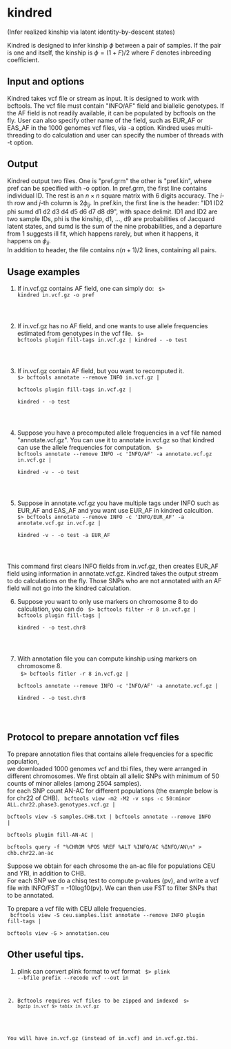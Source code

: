# kindred
(Infer realized kinship via latent identity-by-descent states)

Kindred is designed to infer kinship $\phi$ between a pair of samples. If the pair is one and itself, the kinship is $\phi = (1+F)/2$ where $F$ denotes inbreeding coefficient. 

## Input and options
Kindred takes vcf file or stream as input. It is designed to work with bcftools.  The vcf file must contain "INFO/AF" field and biallelic genotypes. If the AF field is not readily available, it can be populated by bcftools on the fly. 
User can also specify other name of the field, such as EUR_AF or EAS_AF in the 1000 genomes vcf files, via -a option. 
Kindred uses multi-threading to do calculation and user can specify the number of threads with -t option. 

## Output
Kindred output two files. One is "pref.grm" the other is "pref.kin", where pref can be specified with -o option. 
In pref.grm, the first line contains individual ID. 
The rest is an $n\times n$ square matrix with 6 digits accuracy. The $i$-th row and $j$-th column is $2\phi_{ij}$. 
In pref.kin, the first line is the header: "ID1 ID2 phi sumd d1 d2 d3 d4 d5 d6 d7 d8 d9", with space delimit. 
ID1 and ID2 are two sample IDs, phi is the kinship, d1, ..., d9 are probabilities of Jacquard latent states, and sumd is the sum of the nine probabilities, and a departure from $1$ suggests ill fit, which happens rarely, but when it happens, it happens on $\phi_{ii}$.   
In addition to header, the file contains $n(n+1)/2$ lines, containing all pairs.   

## Usage examples

1) If in.vcf.gz contains AF field, one can simply do: 
<code> $> kindred in.vcf.gz -o pref
</code>

2) If in.vcf.gz has no AF field, and one wants to use allele frequencies estimated from genotypes in the vcf file. 
<code> $> bcftools plugin fill-tags in.vcf.gz | kindred - -o test
</code>

3) If in.vcf.gz contain AF field, but you want to recomputed it. 
<code> $> bcftools annotate --remove INFO in.vcf.gz | \
 bcftools plugin fill-tags in.vcf.gz | \
 kindred - -o test
</code> 

4) Suppose you have a precomputed allele frequencies in a vcf file named "annotate.vcf.gz". You can use it to annotate in.vcf.gz so that kindred can use the allele frequencies for computation. 
<code> $> bcftools annotate --remove INFO -c 'INFO/AF' -a annotate.vcf.gz in.vcf.gz  | \
 kindred -v - -o test
</code> 

5) Suppose in annotate.vcf.gz you have multiple tags under INFO such as EUR_AF and EAS_AF and you want use EUR_AF in kindred calcultion. 
<code> $> bcftools annotate --remove INFO -c 'INFO/EUR_AF' -a annotate.vcf.gz in.vcf.gz  | \
 kindred -v - -o test -a EUR_AF
</code>

This command first clears INFO fields from in.vcf.gz, then creates EUR\_AF field using information in annotate.vcf.gz.  Kindred takes the output stream to do calculations on the fly.  Those SNPs who are not annotated with an AF field will not go into the kindred calculation. 


6) Suppose you want to only use markers on chromosome 8 to do calculation,  you can do 
<code> $> bcftools filter -r 8 in.vcf.gz | bcftools plugin fill-tags  | \
  kindred - -o test.chr8
</code>

7) With annotation file you can compute kinship using markers on chromosome 8.  
<code> $> bcftools fitler -r 8 in.vcf.gz | \
   bcftools annotate --remove INFO -c 'INFO/AF' -a annotate.vcf.gz  | \
   kindred - -o test.chr8
</code> 


## Protocol to prepare annotation vcf files
To prepare annotation files that contains allele frequencies for a specific population,  
we downloaded 1000 genomes vcf and tbi files, they were arranged in different chromosomes. 
We first obtain all allelic SNPs with minimum of 50 counts of minor alleles (among 2504 samples).  
for each SNP count AN-AC for different populations (the example below is for chr22 of CHB). 
<code>  bcftools view -m2 -M2 -v snps -c 50:minor ALL.chr22.phase3.genotypes.vcf.gz | \
 bcftools view -S samples.CHB.txt | bcftools annotate --remove INFO |\
 bcftools plugin fill-AN-AC | \
 bcftools query -f "%CHROM %POS %REF %ALT %INFO/AC %INFO/AN\n" > chb.chr22.an-ac 
</code> 

 
Suppose we obtain for each chrosome the an-ac file for populations CEU and YRI, in addition to CHB.  
For each SNP we  do a chisq test to compute p-values (pv), and write a vcf file with INFO/FST = -10log10(pv). 
We can then use FST to filter SNPs that to be annotated. 

To prepare a vcf file with CEU allele frequencies.  
<code> bcftools view -S ceu.samples.list annotate --remove INFO plugin fill-tags | \
 bcftools view -G > annotation.ceu 
</code> 

## Other useful tips. 
1) plink can convert plink format to vcf format
<code> $> plink --bfile prefix --recode vcf --out in 

2) Bcftools requires vcf files to be zipped and indexed
<code> $> bgzip in.vcf 
$> tabix in.vcf.gz
</code> 
You will have in.vcf.gz (instead of in.vcf) and in.vcf.gz.tbi. 

